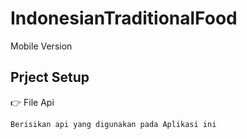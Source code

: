 # IndonesianTraditionalFood
Mobile Version
## Prject Setup
👉 File Api 

    Berisikan api yang digunakan pada Aplikasi ini

